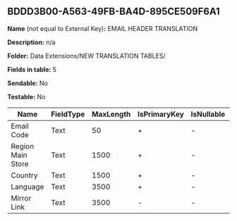## BDDD3B00-A563-49FB-BA4D-895CE509F6A1

**Name** (not equal to External Key)**:** EMAIL HEADER TRANSLATION

**Description:** n/a

**Folder:** Data Extensions/NEW TRANSLATION TABLES/

**Fields in table:** 5

**Sendable:** No

**Testable:** No

| Name | FieldType | MaxLength | IsPrimaryKey | IsNullable | DefaultValue |
| --- | --- | --- | --- | --- | --- |
| Email Code | Text | 50 | + | - |  |
| Region Main Store | Text | 1500 | + | - |  |
| Country | Text | 1500 | + | - |  |
| Language | Text | 3500 | + | - |  |
| Mirror Link | Text | 3500 | - | - |  |
